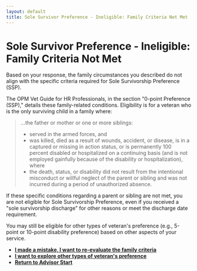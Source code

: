 ```yaml
---
layout: default
title: Sole Survivor Preference - Ineligible: Family Criteria Not Met
---
```


# Sole Survivor Preference - Ineligible: Family Criteria Not Met

Based on your response, the family circumstances you described do not align with the specific criteria required for Sole Survivorship Preference (SSP).

The OPM Vet Guide for HR Professionals, in the section "0-point Preference (SSP)," details these family-related conditions. Eligibility is for a veteran who is the only surviving child in a family where:
> ...the father or mother or one or more siblings:
> * served in the armed forces, and
> * was killed, died as a result of wounds, accident, or disease, is in a captured or missing in action status, or is permanently 100 percent disabled or hospitalized on a continuing basis (and is not employed gainfully because of the disability or hospitalization), where
> * the death, status, or disability did not result from the intentional misconduct or willful neglect of the parent or sibling and was not incurred during a period of unauthorized absence.

If these specific conditions regarding a parent or sibling are not met, you are not eligible for Sole Survivorship Preference, even if you received a "sole survivorship discharge" for other reasons or meet the discharge date requirement.

You may still be eligible for other types of veteran's preference (e.g., 5-point or 10-point disability preference) based on other aspects of your service.

*   [**I made a mistake, I want to re-evaluate the family criteria**](./ownservice_ssp_familycriteria_info.md)
*   [**I want to explore other types of veteran's preference**](./ownservice_nodisability_nossps_checkserviceperiod.md)
*   [**Return to Advisor Start**](./start.md)
